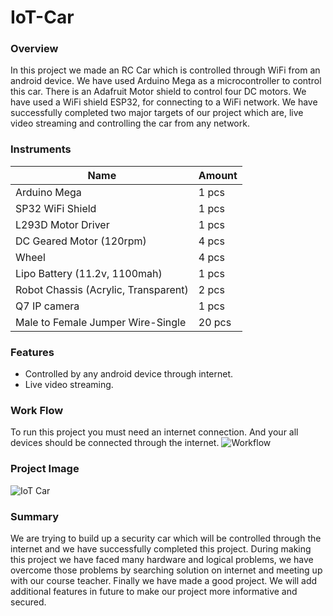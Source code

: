 # IoT-Car
### Overview

In this project we made an RC Car which is controlled through WiFi from an android device. 
We have used Arduino Mega as a microcontroller to control this car. 
There is an Adafruit Motor shield to control four DC motors. 
We have used a WiFi shield ESP32, for connecting to a WiFi network.
 We have successfully completed two major targets of our project 
 which are, live video streaming and controlling the car from any network.

### Instruments
| Name | Amount |
| ------ | ------ |
| Arduino Mega | 1 pcs |
| SP32 WiFi Shield | 1 pcs |
| L293D Motor Driver | 1 pcs |
| DC Geared Motor (120rpm) | 4 pcs |
| Wheel | 4 pcs |
| Lipo Battery (11.2v, 1100mah) | 1 pcs |
| Robot Chassis (Acrylic, Transparent)  | 2 pcs |
| Q7 IP camera | 1 pcs |
| Male to Female Jumper Wire-Single | 20 pcs |

### Features
-	Controlled by any android device through internet.
-	Live video streaming.

### Work Flow
To run this project you must need an internet connection. And your all devices should be connected through the internet. 
![Workflow](https://i.imgur.com/XCr7FHt.png)

### Project Image
![IoT Car](https://i.imgur.com/fTILqlQ.jpg)

### Summary
We are trying to build up a security car which will be controlled through 
the internet and we have successfully completed this project. 
During making this project we have faced many hardware and logical 
problems, we have overcome those problems by searching solution on 
internet and meeting up with our course teacher. 
Finally we have made a good project. 
We will add additional features in future to make our project more informative and secured.

